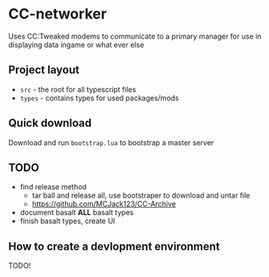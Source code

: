 # CC-networker

Uses CC:Tweaked modems to communicate to a primary manager for use in displaying data ingame or what ever else

## Project layout

- `src` - the root for all typescript files
- `types` - contains types for used packages/mods

## Quick download

Download and run `bootstrap.lua` to bootstrap a master server

## TODO

- find release method
    - tar ball and release all, use bootstraper to download and untar file
    - <https://github.com/MCJack123/CC-Archive>
- document basalt **ALL** basalt types
- finish basalt types, create UI

## How to create a devlopment environment

TODO!

<!-- <https://cdn.jsdelivr.net/gh/Stinky-c/cc-networker@master/bootstrap.lua> -->
